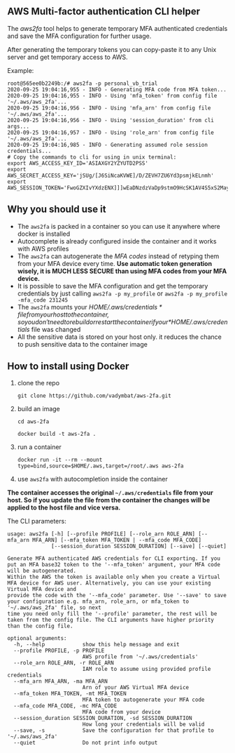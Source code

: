 ## AWS Multi-factor authentication CLI helper

The *aws2fa* tool helps to generate temporary MFA authenticated credentials and save the MFA configuration for further usage.

After generating the temporary tokens you can copy-paste it to any Unix server and get temporary access to AWS.

Example:
```
root@565ee0b2249b:/# aws2fa -p personal_vb_trial 
2020-09-25 19:04:16,955 - INFO - Generating MFA code from MFA token...
2020-09-25 19:04:16,955 - INFO - Using 'mfa_token' from config file '~/.aws/aws_2fa'...
2020-09-25 19:04:16,956 - INFO - Using 'mfa_arn' from config file '~/.aws/aws_2fa'...
2020-09-25 19:04:16,956 - INFO - Using 'session_duration' from cli args...
2020-09-25 19:04:16,957 - INFO - Using 'role_arn' from config file '~/.aws/aws_2fa'...
2020-09-25 19:04:16,985 - INFO - Generating assumed role session credentials...
# Copy the commands to cli for using in unix terminal:
export AWS_ACCESS_KEY_ID='ASIAXGY2YZYUTD2PSS'
export AWS_SECRET_ACCESS_KEY='jSUg/[J6SiNcaKVWE]/D/ZEVH7ZU6Yd3psmjkELnmh'
export AWS_SESSION_TOKEN='FwoGZXIvYXdzENX]]]wEaDNzdzVaDp9stmO9HcSK1AV4S5xS2MayC8y+zjmli2JOt0bibeN1GfhnvJkB7hGYqaOc3AIWymYGjqejQ8RHS5oD2mOosJyVnvZwaMkPFtHWrL7vzJrZnowV6kM+EfvzUgTKvhrriHR2T6cA6kwAAIuz/T38X0xts2LaktGjcqbQMpFPaHxvRPpLcLCcHOio/DwRAPxJqoy0TfqvWWvmf6SgmTGuD5TFVyJG61EMacBWiuj/UwEsb32lWEYHdxKYi2iD2j/gosf64+wUyLXpWSax7UvZZAYMA6pbJ88rJ++mTtuZuSuC8nc68S6lNWg=='
```

## Why you should use it
* The `aws2fa` is packed in a container so you can use it anywhere where docker is installed
* Autocomplete is already configured inside the container and it works with AWS profiles
* The `aws2fa` can autogenerate the *MFA codes* instead of retyping them from your MFA device every time.
**Use automatic token generation wisely, it is MUCH LESS SECURE than using MFA codes from your MFA device.**
* It is possible to save the MFA configuration and get the temporary credentials by just calling 
`aws2fa -p my_profile` or 
`aws2fa -p my_profile -mfa_code 231245`
* The `aws2fa` mounts your *$HOME/.aws/credentials* file from your host to the container, so you don't need to rebuild or restart the container if your *$HOME/.aws/credentials* file was changed 
* All the sensitive data is stored on your host only. it reduces the chance to push sensitive data to the container image

## How to install using Docker
1. clone the repo

    `git clone https://github.com/vadymbat/aws-2fa.git`
2. build an image

    `cd aws-2fa`

    `docker build -t aws-2fa .`
3. run a container
    
    `docker run -it --rm --mount type=bind,source=$HOME/.aws,target=/root/.aws aws-2fa`
4. use `aws2fa` with autocompletion inside the container

**The container accesses the original `~/.aws/credentials` file from your host. So if you update the file from the container the changes will be applied to the host file and vice versa.**

The CLI parameters:
```
usage: aws2fa [-h] [--profile PROFILE] [--role_arn ROLE_ARN] [--mfa_arn MFA_ARN] [--mfa_token MFA_TOKEN | --mfa_code MFA_CODE]
              [--session_duration SESSION_DURATION] [--save] [--quiet]

Generate MFA authenticated AWS credentials for CLI exporting. If you put an MFA base32 token to the '--mfa_token' argument, your MFA code will be autogenerated.
Within the AWS the token is available only when you create a Virtual MFA device for AWS user. Alternatively, you can use your existing Virtual MFA device and
provide the code with the '--mfa_code' parameter. Use '--save' to save your configuration e.g. mfa_arn, role_arn, or mfa_token to '~/.aws/aws_2fa' file, so next
time you need only fill the '--profile' parameter, the rest will be taken from the config file. The CLI arguments have higher priority than the config file.

optional arguments:
  -h, --help            show this help message and exit
  --profile PROFILE, -p PROFILE
                        AWS profile from '~/.aws/credentials'
  --role_arn ROLE_ARN, -r ROLE_ARN
                        IAM role to assume using provided profile credentials
  --mfa_arn MFA_ARN, -ma MFA_ARN
                        Arn of your AWS Virtual MFA device
  --mfa_token MFA_TOKEN, -mt MFA_TOKEN
                        MFA token to autogenerate your MFA code
  --mfa_code MFA_CODE, -mc MFA_CODE
                        MFA code from your device
  --session_duration SESSION_DURATION, -sd SESSION_DURATION
                        How long your credentials will be valid
  --save, -s            Save the configuration for that profile to '~/.aws/aws_2fa'
  --quiet               Do not print info output
```